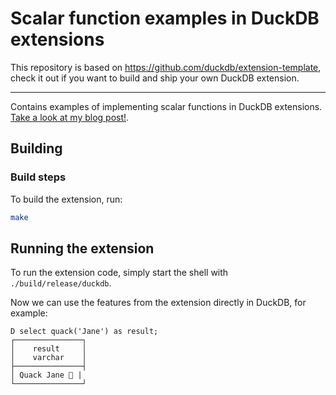 # Scalar function examples in DuckDB extensions

This repository is based on https://github.com/duckdb/extension-template, check it out if you want to build and ship your own DuckDB extension.

---

Contains examples of implementing scalar functions in DuckDB extensions. [Take a look at my blog post!](https://thomasd.be/2025/03/16/duckdb-extension-scalar-functions.html).


## Building

### Build steps

To build the extension, run:
```sh
make
```

## Running the extension
To run the extension code, simply start the shell with `./build/release/duckdb`.

Now we can use the features from the extension directly in DuckDB, for example:

```
D select quack('Jane') as result;
┌───────────────┐
│    result     │
│    varchar    │
├───────────────┤
│ Quack Jane 🐥 |
└───────────────┘
```